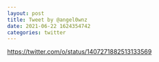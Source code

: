 ```yaml
--- 
layout: post 
title: Tweet by @angel0wnz 
date: 2021-06-22 1624354742 
categories: twitter 
--- 
```

https://twitter.com/o/status/1407271882513133569